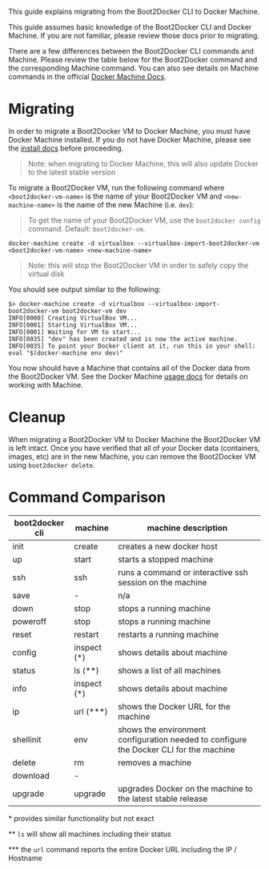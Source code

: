 This guide explains migrating from the Boot2Docker CLI to Docker Machine.

This guide assumes basic knowledge of the Boot2Docker CLI and Docker Machine.  If you are not familiar, please review those docs prior to migrating.

There are a few differences between the Boot2Docker CLI commands and Machine.  Please review the table below for the Boot2Docker command and the corresponding Machine command.  You can also see details on Machine commands in the official [Docker Machine Docs](http://docs.docker.com/machine/#subcommands).

# Migrating

In order to migrate a Boot2Docker VM to Docker Machine, you must have Docker Machine installed.  If you do not have Docker Machine, please see the [install docs](http://docs.docker.com/machine/#installation) before proceeding.

> Note: when migrating to Docker Machine, this will also update Docker to the latest stable version

To migrate a Boot2Docker VM, run the following command where `<boot2docker-vm-name>` is the name of your Boot2Docker VM and `<new-machine-name>` is the name of the new Machine (i.e. `dev`):

> To get the name of your Boot2Docker VM, use the `boot2docker config` command.  Default: `boot2docker-vm`.

```
docker-machine create -d virtualbox --virtualbox-import-boot2docker-vm <boot2docker-vm-name> <new-machine-name>
```

> Note: this will stop the Boot2Docker VM in order to safely copy the virtual disk

You should see output similar to the following:

```
$> docker-machine create -d virtualbox --virtualbox-import-boot2docker-vm boot2docker-vm dev
INFO[0000] Creating VirtualBox VM...                    
INFO[0001] Starting VirtualBox VM...                    
INFO[0001] Waiting for VM to start...                   
INFO[0035] "dev" has been created and is now the active machine. 
INFO[0035] To point your Docker client at it, run this in your shell: eval "$(docker-machine env dev)"
```

You now should have a Machine that contains all of the Docker data from the Boot2Docker VM.  See the Docker Machine [usage docs](http://docs.docker.com/machine/#getting-started-with-docker-machine-using-a-local-vm) for details on working with Machine.

# Cleanup
When migrating a Boot2Docker VM to Docker Machine the Boot2Docker VM is left intact.  Once you have verified that all of your Docker data (containers, images, etc) are in the new Machine, you can remove the Boot2Docker VM using `boot2docker delete`.

# Command Comparison

|  boot2docker cli | machine | machine description |
|----|----|----|
| init | create | creates a new docker host |
| up | start | starts a stopped machine |
| ssh | ssh | runs a command or interactive ssh session on the machine |
| save | - | n/a |
| down | stop | stops a running machine |
| poweroff | stop | stops a running machine |
| reset | restart | restarts a running machine |
| config | inspect (*) | shows details about machine |
| status | ls (**) | shows a list of all machines |
| info | inspect (*) | shows details about machine |
| ip | url (***) | shows the Docker URL for the machine |
| shellinit | env | shows the environment configuration needed to configure the Docker CLI for the machine |
| delete | rm | removes a machine |
| download | - | |
| upgrade | upgrade | upgrades Docker on the machine to the latest stable release |


\* provides similar functionality but not exact

** `ls` will show all machines including their status

*** the `url` command reports the entire Docker URL including the IP / Hostname

